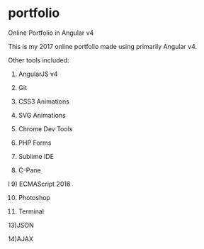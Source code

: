 # portfolio

Online Portfolio in Angular v4

This is my 2017 online portfolio made using primarily Angular v4.

Other tools included:



1) AngularJS v4


2) Git


3) CSS3 Animations


4) SVG Animations


5) Chrome Dev Tools
6) PHP Forms


7) Sublime IDE


8) C-Pane

l
9) ECMAScript 2016


10) Photoshop


11) Terminal


13)JSON

14)AJAX